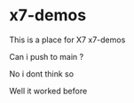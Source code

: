 # x7-demos

This is a place for X7 x7-demos

Can i push to main ?

No i dont think so

Well it worked before
